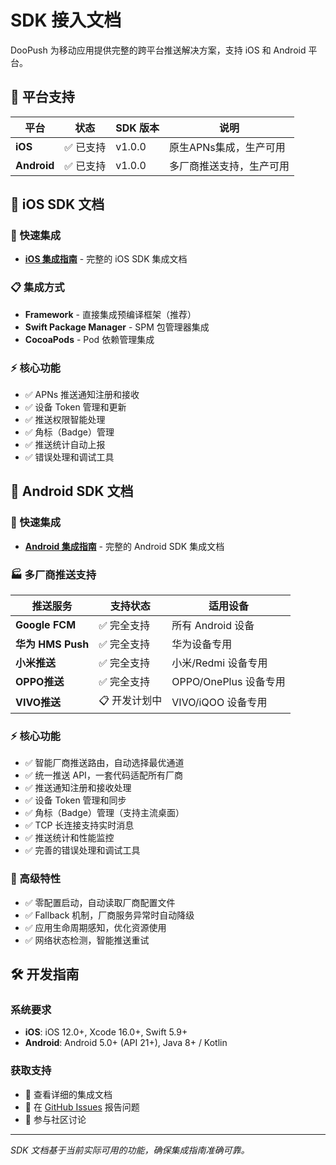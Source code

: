 # SDK 接入文档

DooPush 为移动应用提供完整的跨平台推送解决方案，支持 iOS 和 Android 平台。

## 📱 平台支持

| 平台 | 状态 | SDK 版本 | 说明 |
|------|------|----------|------|
| **iOS** | ✅ 已支持 | v1.0.0 | 原生APNs集成，生产可用 |
| **Android** | ✅ 已支持 | v1.0.0 | 多厂商推送支持，生产可用 |

## 📖 iOS SDK 文档

### 🚀 快速集成
- [**iOS 集成指南**](./ios-integration.md) - 完整的 iOS SDK 集成文档

### 📋 集成方式
- **Framework** - 直接集成预编译框架（推荐）
- **Swift Package Manager** - SPM 包管理器集成
- **CocoaPods** - Pod 依赖管理集成

### ⚡ 核心功能
- ✅ APNs 推送通知注册和接收
- ✅ 设备 Token 管理和更新
- ✅ 推送权限智能处理
- ✅ 角标（Badge）管理
- ✅ 推送统计自动上报
- ✅ 错误处理和调试工具

## 🤖 Android SDK 文档

### 🚀 快速集成
- [**Android 集成指南**](./android-integration.md) - 完整的 Android SDK 集成文档

### 🏭 多厂商推送支持
| 推送服务 | 支持状态 | 适用设备 |
|----------|----------|----------|
| **Google FCM** | ✅ 完全支持 | 所有 Android 设备 |
| **华为 HMS Push** | ✅ 完全支持 | 华为设备专用 |
| **小米推送** | ✅ 完全支持 | 小米/Redmi 设备专用 |
| **OPPO推送** | ✅ 完全支持 | OPPO/OnePlus 设备专用 |
| **VIVO推送** | 📋 开发计划中 | VIVO/iQOO 设备专用 |

### ⚡ 核心功能
- ✅ 智能厂商推送路由，自动选择最优通道
- ✅ 统一推送 API，一套代码适配所有厂商
- ✅ 推送通知注册和接收处理
- ✅ 设备 Token 管理和同步
- ✅ 角标（Badge）管理（支持主流桌面）
- ✅ TCP 长连接支持实时消息
- ✅ 推送统计和性能监控
- ✅ 完善的错误处理和调试工具

### 🔧 高级特性
- ✅ 零配置启动，自动读取厂商配置文件
- ✅ Fallback 机制，厂商服务异常时自动降级
- ✅ 应用生命周期感知，优化资源使用
- ✅ 网络状态检测，智能推送重试

## 🛠 开发指南

### 系统要求
- **iOS**: iOS 12.0+, Xcode 16.0+, Swift 5.9+
- **Android**: Android 5.0+ (API 21+), Java 8+ / Kotlin

### 获取支持
- 📖 查看详细的集成文档
- 🐛 在 [GitHub Issues](https://github.com/doopush/doopush/issues) 报告问题
- 💬 参与社区讨论

---

*SDK 文档基于当前实际可用的功能，确保集成指南准确可靠。*
